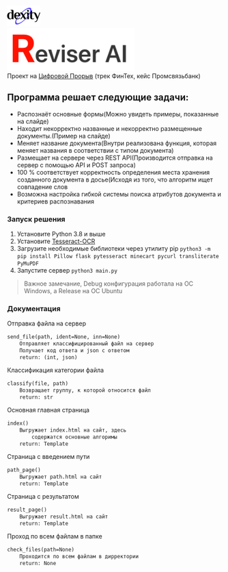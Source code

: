 <img src="./logo/dexity_logo_black.svg" height="50"> <br>
<img src="./logo/logo2.png" height="100">  
Проект на [Цифровой Прорыв](https://leadersofdigital.ru/) (трек ФинТех, кейс Промсвязьбанк)

Программа решает следующие задачи:
---
- Распознаёт основные формы(Можно увидеть примеры, показанные на слайде)
- Находит некорректно названные и некорректно размещенные документы.(Пример на слайде)
- Меняет название документа(Внутри реализована функция, которая меняет названия в соответствии с типом документа)
- Размещает на сервере через REST API(Производится отправка на сервер с помощью API и POST запроса)
- 100 % соответствует корректность определения места хранения созданного документа в досье(Исходя из того, что алгоритм ищет совпадение слов 
- Возможна настройка гибкой системы поиска атрибутов документа и критериев распознавания

### Запуск решения
1. Установите Python 3.8 и выше
2. Установите [Tesseract-OCR](https://github.com/tesseract-ocr/tesseract)
3. Загрузите необходимые библиотеки через утилиту pip `python3 -m pip install Pillow flask pytesseract minecart pycurl transliterate PyMuPDF`
4. Запустите сервер `python3 main.py`

> Важное замечание, Debug конфигурация работала на ОС Windows, а Release на ОС Ubuntu

### Документация

Отправка файла на сервер

    send_file(path, ident=None, inn=None)
        Отправляет классифицированный файл на сервер
        Получает код ответа и json с ответом
        return: (int, json)

Классификация категории файла

    classify(file, path)
        Возвращает группу, к которой относится файл
        return: str

Основная главная страница

    index()
        Выгружает index.html на сайт, здесь 
            содержатся основные алгоримы
        return: Template

Страница с введением пути

    path_page()
        Выгружает path.html на сайт
        return: Template

Страница с результатом
    
    result_page()
        Выгружает result.html на сайт
        return: Template

Проход по всем файлам в папке
    
    check_files(path=None)
        Проходится по всем файлам в дирректории
        return: None

